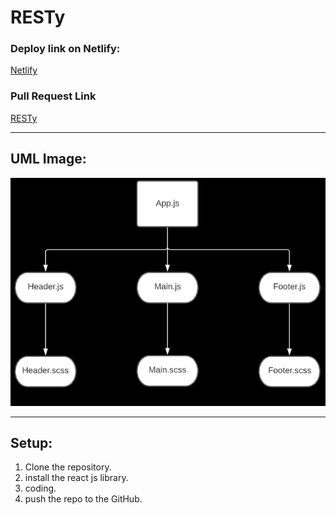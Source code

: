 # RESTy

### Deploy link on Netlify:

[Netlify](https://608ecfb57010f9c2fdb8013d--rest-haneen.netlify.app/)

### Pull Request Link

[RESTy](https://github.com/HaneenKh88/RESTy/pull/2)


****************************************************************************************************

## UML Image:

![UML](https://github.com/HaneenKh88/RESTy/blob/main/assests/lab26.png)


****************************************************************************************************

## Setup:

1. Clone the repository.
2. install the react js library.
3. coding.
4. push the repo to the GitHub.


